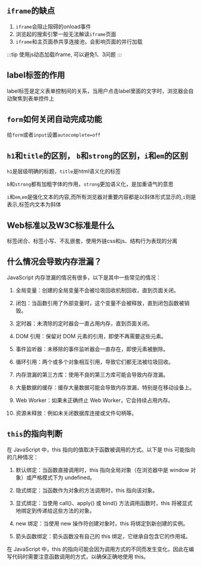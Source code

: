 ## `iframe`的缺点

1. `iframe`会阻止阻碍的onload事件
2. 浏览起的搜索引擎一般无法解读`iframe`页面
3. `iframe`和主页面恭共享连接池，会影响页面的并行加载

:::tip
使用js动态加载iframe, 可以避免1、3问题
:::

## label标签的作用

label标签是定义表单控制间的关系，当用户点击label里面的文字时，浏览器会自动聚焦到表单控件上

## `form`如何关闭自动完成功能

给`form`或者`input`设置`autocomplete=off`

## `h1`和`title`的区别， `b`和`strong`的区别，`i`和`em`的区别

`h1`是层级明确的标题，`title`是html语义化的标签

`b`和`strong`都有加粗字体的作用，`strong`更加语义化，是加重语气的意思

`i`和`em`,`em`是强化文本的内容,而所有浏览器对重要内容都是以斜体形式显示的,`i`则是表示,标签内文本为斜体

## Web标准以及W3C标准是什么

标签闭合、标签小写、不乱嵌套，使用外链css和js、结构行为表现的分离

## 什么情况会导致内存泄漏？

JavaScript 内存泄漏的情况有很多，以下是其中一些常见的情况：

1. 全局变量：创建的全局变量不会被垃圾回收机制回收，直到页面关闭。

2. 闭包：当函数引用了外部变量时，这个变量不会被释放，直到闭包函数被销毁。

3. 定时器：未清除的定时器会一直占用内存，直到页面关闭。

4. DOM 引用：保留对 DOM 元素的引用，即使不再需要这些元素。

5. 事件监听器：未移除的事件监听器会一直存在，即使元素被删除。

6. 循环引用：两个或多个对象相互引用，导致它们都无法被垃圾回收。

7. 内存泄漏的第三方库：使用不良的第三方库可能会导致内存泄漏。

8. 大量数据的缓存：缓存大量数据可能会导致内存泄漏，特别是在移动设备上。

9. Web Worker：如果未正确终止 Web Worker，它会持续占用内存。

10. 资源未释放：例如未关闭数据库连接或文件句柄等。


## `this`的指向判断

在 JavaScript 中，this 指向的值取决于函数被调用的方式。以下是 this 可能指向的几种情况：

1. 默认绑定：当函数直接调用时，this 指向全局对象（在浏览器中是 window 对象）或严格模式下为 undefined。

2. 隐式绑定：当函数作为对象的方法调用时，this 指向该对象。

3. 显式绑定：当使用 call()、apply() 或 bind() 方法调用函数时，this 将被显式地绑定到传递给这些方法的对象。

4. new 绑定：当使用 new 操作符创建对象时，this 将绑定到新创建的实例。

5. 箭头函数绑定：箭头函数没有自己的 this 绑定，它继承自包含它的作用域。

在 JavaScript 中，this 的指向可能会因为调用方式的不同而发生变化，因此在编写代码时需要注意函数调用的方式，以确保正确地使用 this。